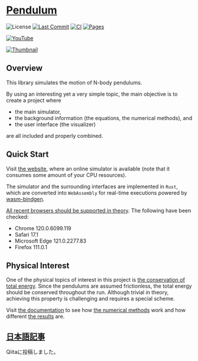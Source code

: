 # [Pendulum](https://naokihori.github.io/Pendulum/)

![License](https://img.shields.io/github/license/NaokiHori/Pendulum)
[![Last Commit](https://img.shields.io/github/last-commit/NaokiHori/Pendulum/main)](https://github.com/NaokiHori/Pendulum/commits/main)
[![CI](https://github.com/NaokiHori/Pendulum/actions/workflows/ci.yml/badge.svg?branch=main)](https://github.com/NaokiHori/Pendulum/actions/workflows/ci.yml)
[![Pages](https://github.com/NaokiHori/Pendulum/actions/workflows/pages.yml/badge.svg?branch=main)](https://github.com/NaokiHori/Pendulum/actions/workflows/pages.yml)

[![YouTube](https://img.shields.io/badge/youtube-%23EE4831.svg?&style=for-the-badge&logo=youtube&logoColor=white)](https://youtu.be/UQg8x4yleWE)

[![Thumbnail](https://github.com/NaokiHori/Pendulum/blob/main/docs/source/thumbnail.gif)](https://youtu.be/UQg8x4yleWE)

## Overview

This library simulates the motion of N-body pendulums.

By using an interesting yet a very simple topic, the main objective is to create a project where

- the main simulator,
- the background information (the equations, the numerical methods), and
- the user interface (the visualizer)

are all included and properly combined.

## Quick Start

Visit [the website](https://naokihori.github.io/Pendulum/), where an online simulator is available (note that it consumes some amount of your CPU resources).

The simulator and the surrounding interfaces are implemented in `Rust`, which are converted into `WebAssembly` for real-time executions powered by [wasm-bindgen](https://rustwasm.github.io/docs/wasm-bindgen/).

[All recent browsers should be supported in theory](https://webassembly.org/features/).
The following have been checked:

- Chrome 120.0.6099.119
- Safari 17.1
- Microsoft Edge 121.0.2277.83
- Firefox 111.0.1

## Physical Interest

One of the physical topics of interest in this project is [the conservation of total energy](https://naokihori.github.io/Pendulum/docs/equation/main.html).
Since the pendulums are assumed frictionless, the total energy should be conserved throughout the run.
Although trivial in theory, achieving this property is challenging and requires a special scheme.

Visit [the documentation](https://naokihori.github.io/Pendulum/docs) to see how [the numerical methods](https://naokihori.github.io/Pendulum/docs/discrete/main.html) work and how different [the results](https://naokihori.github.io/Pendulum/docs/example/main.html) are.

## [日本語記事](https://qiita.com/NaokiHori/items/736cf183c20eb2e91247)

Qiitaに投稿しました。
